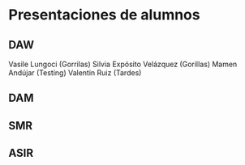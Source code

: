 # Presentaciones de alumnos

## DAW
<!-- Añade aquí tu nombre si estás en DAW -->
Vasile Lungoci (Gorrilas)
Silvia Expósito Velázquez (Gorillas)
Mamen Andújar (Testing)
Valentin Ruiz (Tardes)

## DAM
<!-- Añade aquí tu nombre si estás en DAM -->

## SMR
<!-- Añade aquí tu nombre si estás en SMR -->

## ASIR
<!-- Añade aquí tu nombre si estás en ASIR -->

